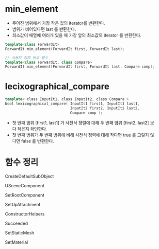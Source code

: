 # min_element

- 주어진 범위에서 가장 작은 값의 iterator를  반환한다.
- 범위가 비어있다면 last 를 반환한다.
- 최소값이 배열에 여러개 있을 때 가장 앞의 최소값의 iterator 를 반환한다.
```c++
template<class ForwardIt> 
ForwardIt min_element(ForwardIt first, ForwardIt last);

// 사용자 정의 비교 함수
template<class ForwardIt, class Compare>
ForwardIt min_element(ForwardIt first, ForwardIt last, Compare comp);
```

# lecixographical_compare

```c++
template< class InputIt1, class InputIt2, class Compare >  
bool lexicographical_compare( InputIt1 first1, InputIt1 last1,  
                              InputIt2 first2, InputIt2 last2,  
                              Compare comp );
```

- 첫 번째 범위  \[first1, last1] 가 사전식 정렬에 대해 두 번째 범위 \[first2, last2] 보다 작은지 확인한다.
- 첫 번째 범위가 두 번째 범위에 비해 사전식 정력에 대해 작다면 true 를 그렇지 않다면 false 를 반환한다.

# 함수 정리

CreateDefaultSubObject 

USceneComponent

SetRootComponent

SetUpAttachment

ConstructorHelpers

Succeeded

SetStaticMesh

SetMaterial
